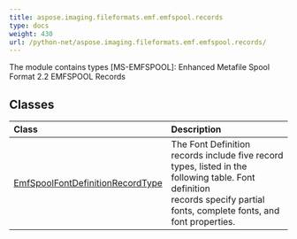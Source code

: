 ```yaml
---
title: aspose.imaging.fileformats.emf.emfspool.records
type: docs
weight: 430
url: /python-net/aspose.imaging.fileformats.emf.emfspool.records/
---
```



The module contains types [MS-EMFSPOOL]: Enhanced Metafile Spool Format 2.2 EMFSPOOL Records

## **Classes**
| **Class** | **Description** |
| :- | :- |
| [EmfSpoolFontDefinitionRecordType](/imaging/python-net/aspose.imaging.fileformats.emf.emfspool.records/emfspoolfontdefinitionrecordtype/) | The Font Definition records include five record types, listed in the following table. Font definition<br/>            records specify partial fonts, complete fonts, and font properties. |
